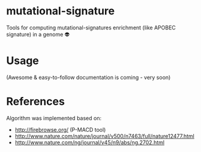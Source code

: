 # mutational-signature
Tools for computing mutational-signatures enrichment (like APOBEC signature) in a genome :alien:

# Usage
(Awesome & easy-to-follow documentation is coming - very soon)

# References
Algorithm was implemented based on:
* http://firebrowse.org/ (P-MACD tool)
* http://www.nature.com/nature/journal/v500/n7463/full/nature12477.html
* http://www.nature.com/ng/journal/v45/n9/abs/ng.2702.html
